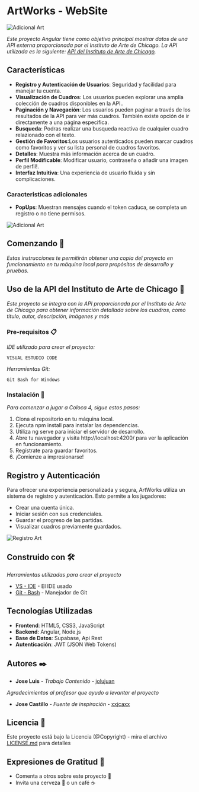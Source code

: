 # ArtWorks - WebSite
![Adicional Art](https://i.postimg.cc/rFDhh4vr/home.jpg)

_Este proyecto Angular tiene como objetivo principal mostrar datos de una API externa proporcionada por el Instituto de Arte de Chicago. La API utilizada es la siguiente: [API del Instituto de Arte de Chicago](https://api.artic.edu/api/v1/artworks)._

## Características

- **Registro y Autenticación de Usuarios**: Seguridad y facilidad para manejar tu cuenta.
- **Visualización de Cuadros**: Los usuarios pueden explorar una amplia colección de cuadros disponibles en la API..
- **Paginación y Navegación**: Los usuarios pueden paginar a través de los resultados de la API para ver más cuadros. También existe opción de ir directamente a una página especifica.
- **Busqueda**: Podras realizar una busqueda reactiva de cualquier cuadro relazionado con el texto.
- **Gestión de Favoritos**:Los usuarios autenticados pueden marcar cuadros como favoritos y ver su lista personal de cuadros favoritos.
- **Detalles**: Muestra más información acerca de un cuadro.
- **Perfil Modificable**: Modificar usuario, contraseña o añadir una imagen de perfil!.
- **Interfaz Intuitiva**: Una experiencia de usuario fluida y sin complicaciones.

### Caracteristicas adicionales
- **PopUps**: Muestran mensajes cuando el token caduca, se completa un registro o no tiene permisos.

![Adicional Art](https://i.postimg.cc/vZLNJVvH/detail.png) 
## Comenzando 🚀

_Estas instrucciones te permitirán obtener una copia del proyecto en funcionamiento en tu máquina local para propósitos de desarrollo y pruebas._

## Uso de la API del Instituto de Arte de Chicago 🔌
_Este proyecto se integra con la API proporcionada por el Instituto de Arte de Chicago para obtener información detallada sobre los cuadros, como título, autor, descripción, imágenes y más_

### Pre-requisitos 📋

_IDE utilizado para crear el proyecto:_

```
VISUAL ESTUDIO CODE
```
_Herramientas Git:_

```
Git Bash for Windows
```

### Instalación 🔧

_Para comenzar a jugar a Coloca 4, sigue estos pasos:_

1. Clona el repositorio en tu máquina local.
2. Ejecuta npm install para instalar las dependencias.
3. Utiliza ng serve para iniciar el servidor de desarrollo.
4. Abre tu navegador y visita http://localhost:4200/ para ver la aplicación en funcionamiento.
4. Regístrate para guardar favoritos.
5. ¡Comienze a impresionarse!

## Registro y Autenticación

Para ofrecer una experiencia personalizada y segura, ArtWorks utiliza un sistema de registro y autenticación. Esto permite a los jugadores:

- Crear una cuenta única.
- Iniciar sesión con sus credenciales.
- Guardar el progreso de las partidas.
- Visualizar cuadros previamente guardados.


![Registro Art](https://i.postimg.cc/rwSNbNgK/register.jpg) 

## Construido con 🛠️

_Herramientas utilizadas para crear el proyecto_

* [VS - IDE](https://code.visualstudio.com/) - El IDE usado
* [Git - Bash](https://git-scm.com/downloads) - Manejador de Git

## Tecnologías Utilizadas

- **Frontend**: HTML5, CSS3, JavaScript
- **Backend**: Angular, Node.js
- **Base de Datos**: Supabase, Api Rest
- **Autenticación**: JWT (JSON Web Tokens)

## Autores ✒️

* **Jose Luis** - *Trabajo Contenido* - [jolujuan](https://github.com/jolujuan)

_Agradecimientos al profesor que ayudo a levantar el proyecto_

* **Jose Castillo** - *Fuente de inspiración* - [xxjcaxx](https://github.com/xxjcaxx)

## Licencia 📄

Este proyecto está bajo la Licencia (@Copyright) - mira el archivo [LICENSE.md](LICENSE.md) para detalles

## Expresiones de Gratitud 🎁

* Comenta a otros sobre este proyecto 📢
* Invita una cerveza 🍺 o un café ☕
